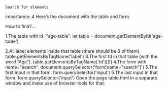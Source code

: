
    Search for elements
importance: 4
Here’s the document with the table and form.

How to find?…

1.The table with id="age-table".
  let table = document.getElementById('age-table')

2.All label elements inside that table (there should be 3 of them).
  table.getElementsByTagName('label')
3.The first td in that table (with the word “Age”).
  table.getElementsByTagName('td')[0]
4.The form with name="search".
  document.querySelector('form[name="search"]')
5.The first input in that form.
  form.querySelector('input')
6.The last input in that form.
  form.querySelector('input')
Open the page table.html in a separate window and make use of browser tools for that.

